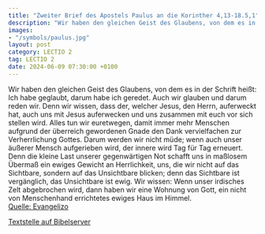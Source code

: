 ```yaml
---
title: "Zweiter Brief des Apostels Paulus an die Korinther 4,13-18.5,1"
description: "Wir haben den gleichen Geist des Glaubens, von dem es in der Schrift heißt: Ich habe geglaubt, darum habe ich geredet. Auch wir glauben und darum reden wir. Denn wir wissen, dass der, welcher Jesus, den Herrn, auferweckt hat, auch uns mit Jesus auferwecken und uns zusammen mit eu...."
images:
- "/symbols/paulus.jpg"
layout: post
category: LECTIO 2
tag: LECTIO 2
date: 2024-06-09 07:30:00 +0100
---
```

Wir haben den gleichen Geist des Glaubens, von dem es in der Schrift heißt: Ich habe geglaubt, darum habe ich geredet. Auch wir glauben und darum reden wir.
Denn wir wissen, dass der, welcher Jesus, den Herrn, auferweckt hat, auch uns mit Jesus auferwecken und uns zusammen mit euch vor sich stellen wird.<!--more-->
Alles tun wir euretwegen, damit immer mehr Menschen aufgrund der überreich gewordenen Gnade den Dank vervielfachen zur Verherrlichung Gottes.
Darum werden wir nicht müde; wenn auch unser äußerer Mensch aufgerieben wird, der innere wird Tag für Tag erneuert.
Denn die kleine Last unserer gegenwärtigen Not schafft uns in maßlosem Übermaß ein ewiges Gewicht an Herrlichkeit,
uns, die wir nicht auf das Sichtbare, sondern auf das Unsichtbare blicken; denn das Sichtbare ist vergänglich, das Unsichtbare ist ewig.
Wir wissen: Wenn unser irdisches Zelt abgebrochen wird, dann haben wir eine Wohnung von Gott, ein nicht von Menschenhand errichtetes ewiges Haus im Himmel.<br>
[Quelle: Evangelizo](https://evangeliumtagfuertag.org/DE/gospel)

[Textstelle auf Bibelserver](https://www.bibleserver.com/EU/2.Korinther4,13-18.5,1)
